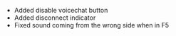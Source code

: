 - Added disable voicechat button
- Added disconnect indicator
- Fixed sound coming from the wrong side when in F5